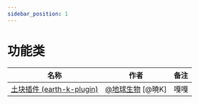 ```yaml
---
sidebar_position: 1
---
```


# 功能类

| 名称  |  作者  | 备注  |
|-------| ----- |------ |
| [土块插件 (earth-k-plugin)](https://gitee.com/SmallK111407/earth-k-plugin) | [@地球生物](https://gitee.com/diqiushengwu) [@曉K] | 嘎嘎